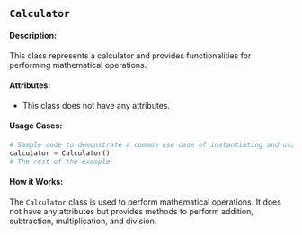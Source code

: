 ## `Calculator`

#### Description:
This class represents a calculator and provides functionalities for performing mathematical operations.

#### Attributes:
- This class does not have any attributes.

#### Usage Cases:

```python
# Sample code to demonstrate a common use case of instantiating and using the class
calculator = Calculator()
# The rest of the example
```

#### How it Works:
The `Calculator` class is used to perform mathematical operations. It does not have any attributes but provides methods to perform addition, subtraction, multiplication, and division.